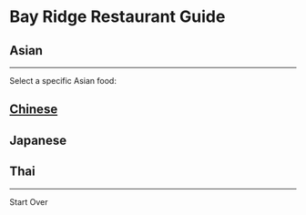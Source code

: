 # Bay Ridge Restaurant Guide
## Asian
---
Select a specific Asian food:
## [Chinese](chinese.md)
## Japanese
## Thai
---
Start Over
